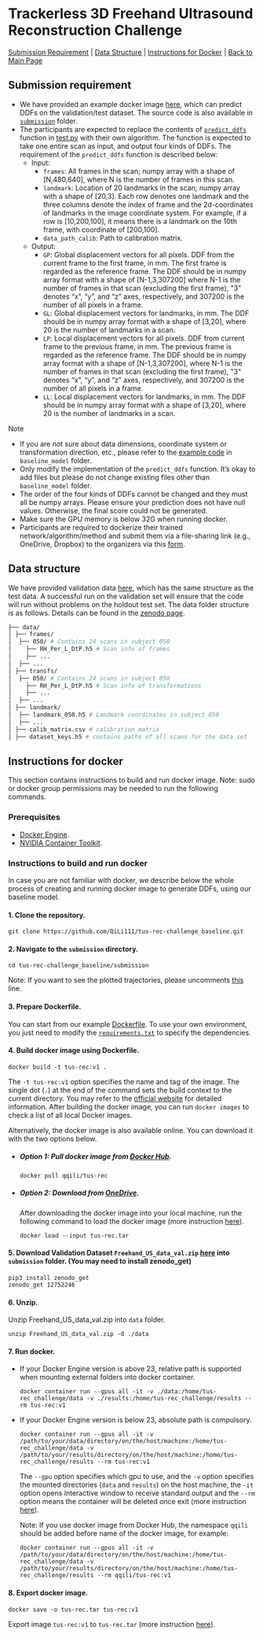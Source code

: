 # Trackerless 3D Freehand Ultrasound Reconstruction Challenge
<!-- ## About -->

[Submission Requirement](#submission-requirement) |
[Data Structure](#data-structure) |
[Instructions for Docker](#instructions-for-docker) |
[Back to Main Page](../README.md)


## Submission requirement
* We have provided an example docker image [here](#instructions-for-docker), which can predict DDFs on the validation/test dataset. The source code is also available in [`submission`](https://github.com/QiLi111/tus-rec-challenge_baseline/tree/main/submission/) folder.
* The participants are expected to replace the contents of [`predict_ddfs`](https://github.com/QiLi111/tus-rec-challenge_baseline/blob/main/submission/predict_ddfs.py) function in [test.py](https://github.com/QiLi111/tus-rec-challenge_baseline/blob/5eec6014a7de2b652cdcf7333c58e00f01348560/submission/test.py#L36) with their own algorithm. The function is expected to take one entire scan as input, and output four kinds of DDFs. 
The requirement of the `predict_ddfs` function is described below:
  * Input: 
    * `frames`: All frames in the scan; numpy array with a shape of [N,480,640], where N is the number of frames in this scan.
    * `landmark`: Location of 20 landmarks in the scan; numpy array with a shape of [20,3]. Each row denotes one landmark and the three columns denote the index of frame and the 2d-coordinates of landmarks in the image coordinate system. For example, if a row is [10,200,100], it means there is a landmark on the 10th frame, with coordinate of [200,100].
    * `data_path_calib`: Path to calibration matrix.
  * Output:  
     * `GP`: Global displacement vectors for all pixels. DDF from the current frame to the first frame, in mm. The first frame is regarded as the reference frame. The DDF should be in numpy array format with a shape of [N-1,3,307200] where N-1 is the number of frames in that scan (excluding the first frame), "3" denotes “x”, “y”, and “z” axes, respectively, and 307200 is the number of all pixels in a frame.
     * `GL`: Global displacement vectors for landmarks, in mm. The DDF should be in numpy array format with a shape of [3,20], where 20 is the number of landmarks in a scan.
     * `LP`: Local displacement vectors for all pixels. DDF from current frame to the previous frame, in mm. The previous frame is regarded as the reference frame. The DDF should be in numpy array format with a shape of [N-1,3,307200], where N-1 is the number of frames in that scan (excluding the first frame), "3" denotes “x”, “y”, and “z” axes, respectively, and 307200 is the number of all pixels in a frame.
     * `LL`: Local displacement vectors for landmarks, in mm. The DDF should be in numpy array format with a shape of [3,20], where 20 is the number of landmarks in a scan.
     
        
> [!NOTE]  
> * If you are not sure about data dimensions, coordinate system or transformation direction, etc., please refer to the [example code](https://github.com/QiLi111/tus-rec-challenge_baseline/blob/main/submission/baseline_model/Prediction.py) in `baseline_model` folder.
> * Only modify the implementation of the `predict_ddfs` function. It’s okay to add files but please do not change existing files other than `baseline_model` folder.
> *  The order of the four kinds of DDFs cannot be changed and they must all be numpy arrays. Please ensure your prediction does not have null values. Otherwise, the final score could not be generated.  
> * Make sure the GPU memory is below 32G when running docker.
> * Participants are required to dockerize their trained network/algorithm/method and submit them via a file-sharing link (e.g., OneDrive, Dropbox) to the organizers via this [form](https://forms.office.com/e/QChhNkLYiu).

## Data structure
We have provided validation data [here](https://zenodo.org/doi/10.5281/zenodo.12752246), which has the same structure as the test data. A successful run on the validation set will ensure that the code will run without problems on the holdout test set. The data folder structure is as follows. Details can be found in the [zenodo page](https://zenodo.org/doi/10.5281/zenodo.12752246).

```bash
├── data/
│ ├── frames/
│  ├── 050/ # Contains 24 scans in subject 050
│    ├── RH_Per_L_DtP.h5 # Scan info of frames 
│    ├── ...
│  ├── ...
│ ├── transfs/
│  ├── 050/ # Contains 24 scans in subject 050
│    ├── RH_Per_L_DtP.h5 # Scan info of transformations 
│    ├── ...
│  ├── ...
│ ├── landmark/
│  ├── landmark_050.h5 # Landmark coordinates in subject 050
│  ├── ...
│ ├── calib_matrix.csv # calibration matrix
│ ├── dataset_keys.h5 # contains paths of all scans for the data set
```


<!-- 
* The data structure of validation data set is explained as below:
  * Folder `frames`: contains three folders (one subject per folder), each with 24 scans. Each .h5 file corresponds to one scan, storing image of each frame within this scan. Key-value pair and name of each .h5 file are explained below. 
    * "frames" - All frames in the scan; with a shape of [N,H,W], where N refers to the number of frames in the scan, H and W denote the height and width of a frame. 
    * Notations in the name of each .h5 file: “RH”: right arm; “LH”: left arm; “Per”: perpendicular; “Par”: parallel; “L”: straight line shape; “C”: C shape; “S”: S shape; “DtP”: distal-to-proximal direction; “PtD”: proximal-to-distal direction; For example, “RH_Per_L_DtP.h5” denotes a scan on the right forearm, with ultrasound probe perpendicular of the forearm sweeping along straight line, in distal-to-proximal direction.
  * Folder `transfs`: contains three folders (one subject per folder), each with 24 scans. Each .h5 file corresponds to one scan, storing transformation of each frame within this scan. Key-value pair and name of each .h5 file are explained below. 
     * "tforms" - All transformations in the scan; with a shape of [N,4,4], where N is the number of frames in the scan, and the transformation matrix denotes the transformation from tracker tool space to camera space. 
    * Notations in the name of each .h5 file is the same as in folder `frames`.
  * Folder `landmark`: contains three .h5 files. Each corresponds to one subject, storing coordinates of landmarks for 24 scans of this subject. For each scan, the coordinates are stored in numpy array with a shape of 20×3. The first column is the index of frame; the second and third columns denote the coordinates of landmarks in the image coordinate system.
  * `calib_matrix.csv`: The calibration matrix was obtained using a pinhead-based method. The "scaling_from_pixel_to_mm" and "spatial_calibration_from_image_coordinate_system_to_tracking_tool_coordinate_system" are provided in the “calib_matrix.csv”.
  * `dataset_keys.h5`: stores all the scan name information. Keys in “dataset_keys.h5” denotes all the available scans in test set, in a format of “sub%03d__%s” where sub%03d denotes which folder, and %s denotes the scan name. For example, “sub050__LH_Par_C_DtP” means the scan in folder “050”, with file name of “LH_Par_C_DtP.h5” -->

## Instructions for docker
This section contains instructions to build and run docker image. 
Note: sudo or docker group permissions may be needed to run the following commands.

### Prerequisites
* [Docker Engine](https://docs.docker.com/engine/install/).
* [NVIDIA Container Toolkit](https://docs.nvidia.com/datacenter/cloud-native/container-toolkit/latest/install-guide.html#).
<!-- 
If you are using GPU, NVIDIA Container Toolkit may need to be installed. You can refer to the [official website](https://docs.nvidia.com/datacenter/cloud-native/container-toolkit/latest/install-guide.html) or follow the steps below.

#### 1. Configure the production repository.
```
curl -fsSL https://nvidia.github.io/libnvidia-container/gpgkey | sudo gpg --dearmor -o /usr/share/keyrings/nvidia-container-toolkit-keyring.gpg \
  && curl -s -L https://nvidia.github.io/libnvidia-container/stable/deb/nvidia-container-toolkit.list | \
    sed 's#deb https://#deb [signed-by=/usr/share/keyrings/nvidia-container-toolkit-keyring.gpg] https://#g' | \
    sudo tee /etc/apt/sources.list.d/nvidia-container-toolkit.list
```
#### 2. Update the packages list from the repository.
```
sudo apt-get update
```
#### 3. Install the NVIDIA Container Toolkit packages.
```
sudo apt-get install -y nvidia-container-toolkit
```
#### 4. Configure the container runtime by using the `nvidia-ctk` command.
```
sudo nvidia-ctk runtime configure --runtime=docker
```
#### 5. Restart the Docker daemon.
```
sudo systemctl restart docker
``` -->

### Instructions to build and run docker
In case you are not familiar with docker, we describe below the whole process of creating and running docker image to generate DDFs, using our baseline model.
#### 1. Clone the repository.
```
git clone https://github.com/QiLi111/tus-rec-challenge_baseline.git
```

#### 2. Navigate to the `submission` directory.
```
cd tus-rec-challenge_baseline/submission
```
Note: If you want to see the plotted trajectories, please uncomments [this](https://github.com/QiLi111/tus-rec-challenge_baseline/blob/5eec6014a7de2b652cdcf7333c58e00f01348560/submission/test.py#L44) line.

#### 3. Prepare Dockerfile.
You can start from our example [Dockerfile](https://github.com/QiLi111/tus-rec-challenge_baseline/blob/main/submission/Dockerfile). To use your own environment, you just need to modify the [`requirements.txt`](https://github.com/QiLi111/tus-rec-challenge_baseline/blob/main/submission/requirements.txt) to specify the dependencies.

#### 4. Build docker image using Dockerfile. 

```
docker build -t tus-rec:v1 .
```
The `-t tus-rec:v1` option specifies the name and tag of the image. The single dot (`.`) at the end of the command sets the build context to the current directory. You may refer to the [official website](https://docs.docker.com/build/building/packaging/#building) for detailed information. After building the docker image, you can run `docker images` to check a list of all local Docker images. 

Alternatively, the docker image is also available online. You can download it with the two options below.

* ##### Option 1: Pull docker image from [Docker Hub](https://hub.docker.com/r/qqili/tus-rec).
  ```
  docker pull qqili/tus-rec
  ```
* ##### Option 2: Download from [OneDrive](https://liveuclac-my.sharepoint.com/:f:/g/personal/rmapqli_ucl_ac_uk/EtEuWaTnTitKrrySZAGpCBgB0a0H_H2VyedexxEkJTUZLw?e=gdZFOu). 
  After downloading the docker image into your local machine, run the following command to load the docker image (more instruction [here](https://docs.docker.com/reference/cli/docker/image/load/)).
  ```
  docker load --input tus-rec.tar
  ```

#### 5. Download Validation Dataset `Freehand_US_data_val.zip` [here](https://zenodo.org/doi/10.5281/zenodo.12752246) into `submission` folder. (You may need to install zenodo_get)
```
pip3 install zenodo_get
zenodo_get 12752246
```

#### 6. Unzip.
Unzip Freehand_US_data_val.zip into `data` folder.
```
unzip Freehand_US_data_val.zip -d ./data
```

#### 7. Run docker.
* If your Docker Engine version is above 23, relative path is supported when mounting external folders into docker container.

  ```
  docker container run --gpus all -it -v ./data:/home/tus-rec_challenge/data -v ./results:/home/tus-rec_challenge/results --rm tus-rec:v1
  ```
* If your Docker Engine version is below 23, absolute path is compulsory.

  ```
  docker container run --gpus all -it -v /path/to/your/data/directory/on/the/host/machine:/home/tus-rec_challenge/data -v /path/to/your/results/directory/on/the/host/machine:/home/tus-rec_challenge/results --rm tus-rec:v1
  ```

  The `--gpu` option specifies which gpu to use, and the `-v` option specifies the mounted directories (`data` and `results`) on the host machine, the `-it` option opens interactive window to receive standard output and the `--rm` option means the container will be deleted once exit (more instruction [here](https://docs.docker.com/reference/cli/docker/container/run/#volume)). 

  Note: If you use docker image from Docker Hub, the namespace `qqili` should be added before name of the docker image, for example:
  ```
  docker container run --gpus all -it -v /path/to/your/data/directory/on/the/host/machine:/home/tus-rec_challenge/data -v /path/to/your/results/directory/on/the/host/machine:/home/tus-rec_challenge/results --rm qqili/tus-rec:v1

  ```
<!-- You can check the status of all the running containers using command `docker ps`. -->

#### 8. Export docker image.
```
docker save -o tus-rec.tar tus-rec:v1
```
Export image `tus-rec:v1` to `tus-rec.tar` (more instruction [here](https://docs.docker.com/reference/cli/docker/image/save/)).